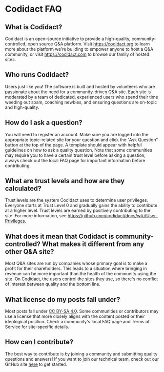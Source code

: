<!--- Codidact FAQ -->

# Codidact FAQ

## What is Codidact?

Codidact is an open-source initiative to provide a high-quality, community-controlled, open source Q&A platform. Visit <https://codidact.org> to learn more about the platform we're building to empower anyone to host a Q&A community, or visit <https://codidact.com> to browse our family of hosted sites. 

## Who runs Codidact?

Users just like you! The software is built and hosted by volunteers who are passionate about the need for a community-driven Q&A site. Each site is moderated by a team of dedicated, experienced users who spend their time weeding out spam, coaching newbies, and ensuring questions are on-topic and high-quality. 

## How do I ask a question?

You will need to register an account. Make sure you are logged into the appropriate topic-related site for your question and click the "Ask Question" button at the top of the page. A template should appear with helpful guidelines on how to ask a quality question. Note that some communities may require you to have a certain trust level before asking a question; always check out the local FAQ page for important information before contributing.

## What are trust levels and how are they calculated?
<!-- I'm omitting any discussion of reputation for now since consensus seems to be that it is beyond MVP. If that is implemented we can add information here. -->
Trust levels are the system Codidact uses to determine user privileges. Everyone starts at Trust Level 0 and gradually gains the ability to contribute at a higher level. Trust levels are earned by positively contributing to the site. For more information, see <https://github.com/codidact/docs/wiki/User-Privileges>. 

## What does it mean that Codidact is community-controlled? What makes it different from any other Q&A site?

Most Q&A sites are run by companies whose primary goal is to make a profit for their shareholders. This leads to a situation where bringing in revenue can be more important than the health of the community using the site. On Codidact, the users control the sites they use, so there's no conflict of interest between quality and the bottom line.

## What license do my posts fall under?

Most posts fall under [CC BY-SA 4.0](https://creativecommons.org/licenses/by-sa/4.0/). Some communities or contributors may use a license that more closely aligns with the content posted or their ideological position. Check a community's local FAQ page and Terms of Service for site-specific details. 

## How can I contribute?
<!-- Eventually if/when we donations we should add a link here -->
The best way to contribute is by joining a community and submitting quality questions and answers! If you want to join our technical team, check out our GitHub site [here](https://www.github.com/codidact) to get started. 



